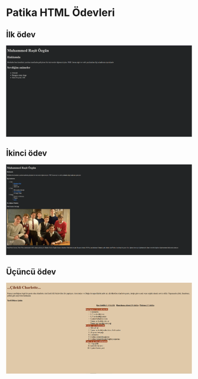 # Patika HTML Ödevleri

## İlk ödev

<img src="images/ders1.png" height="auto" width="800"  alt="ilk ödev">

## İkinci ödev

<img src="images/ders2.png" height="auto" width="800"  alt="ikinci ödev">

## Üçüncü ödev


<img src="images/ders3.png" height="auto" width="800"  alt="ikinci ödev">

